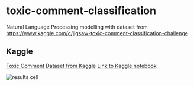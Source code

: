 # toxic-comment-classification
Natural Language Processing modelling with dataset from https://www.kaggle.com/c/jigsaw-toxic-comment-classification-challenge

## Kaggle
[Toxic Comment Dataset from Kaggle](https://www.kaggle.com/c/jigsaw-toxic-comment-classification-challenge/data)
[Link to Kaggle notebook](https://www.kaggle.com/theoleung/toxic-comment-classification-with-glove-embeddings/notebook)

![results cell](https://www.kaggle.com/theoleung/toxic-comment-classification-with-glove-embeddings/notebook?scriptVersionId=70469488&cellId=42)
